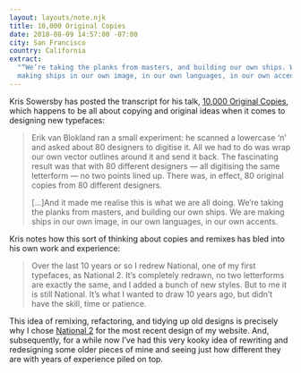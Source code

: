 ```yaml
---
layout: layouts/note.njk
title: 10,000 Original Copies
date: 2018-08-09 14:57:00 -07:00
city: San Francisco
country: California
extract:
  "“We’re taking the planks from masters, and building our own ships. We are
  making ships in our own image, in our own languages, in our own accents.”"
---
```


Kris Sowersby has posted the transcript for his talk, [10,000 Original Copies](https://klim.co.nz/blog/10000-original-copies/), which happens to be all about copying and original ideas when it comes to designing new typefaces:

> Erik van Blokland ran a small experiment: he scanned a lowercase ‘n’ and asked about 80 designers to digitise it. All we had to do was wrap our own vector outlines around it and send it back. The fascinating result was that with 80 different designers — all digitising the same letterform — no two points lined up. There was, in effect, 80 original copies from 80 different designers.
>
> [...]And it made me realise this is what we are all doing. We’re taking the planks from masters, and building our own ships. We are making ships in our own image, in our own languages, in our own accents.

Kris notes how this sort of thinking about copies and remixes has bled into his own work and experience:

> Over the last 10 years or so I redrew National, one of my first typefaces, as National 2. It’s completely redrawn, no two letterforms are exactly the same, and I added a bunch of new styles. But to me it is still National. It’s what I wanted to draw 10 years ago, but didn’t have the skill, time or patience.

This idea of remixing, refactoring, and tidying up old designs is precisely why I chose [National 2](https://klim.co.nz/retail-fonts/national-2/) for the most recent design of my website. And, subsequently, for a while now I’ve had this very kooky idea of rewriting and redesigning some older pieces of mine and seeing just how different they are with years of experience piled on top.
